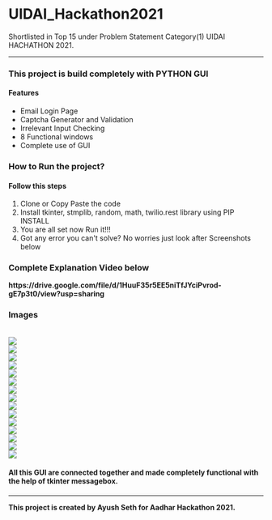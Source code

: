 # UIDAI_Hackathon2021

Shortlisted in Top 15 under Problem Statement Category(1) UIDAI HACHATHON 2021.
<hr>

<h3>This project is build completely with PYTHON GUI</h3>

<h4>Features</h4>
<ul>
  <li>Email Login Page</li>
  <li>Captcha Generator and Validation</li>
  <li>Irrelevant Input Checking</li>
  <li>8 Functional windows</li>
  <li>Complete use of GUI</li>
</ul>

<h3>How to Run the project?</h3>
<h4>Follow this steps</h4>
<ol>
  <li>Clone or Copy Paste the code</li>
  <li>Install tkinter, stmplib, random, math, twilio.rest library using PIP INSTALL</li>
  <li>You are all set now Run it!!!</li>
  <li>Got any error you can't solve? No worries just look after Screenshots below</li>
</ol>
<h3>Complete Explanation Video below</h3>
<strong>https://drive.google.com/file/d/1HuuF35r5EE5niTfJYciPvrod-gE7p3t0/view?usp=sharing</strong>
<br>

<h3>Images</h3>
<br>
<img src="https://user-images.githubusercontent.com/92884361/175784635-61514749-ed0a-4d1b-90c3-30307458ff66.png" /><br>
<img src="https://user-images.githubusercontent.com/92884361/175784610-47497ffa-c7e3-4686-bda3-8a0dd95a6797.png" /><br>
<img src="https://user-images.githubusercontent.com/92884361/175784620-f167c323-6eea-43a3-8a99-5870889d66e6.png" /><br>
<img src="https://user-images.githubusercontent.com/92884361/175784630-b336355c-e96b-4533-bfc2-10d68cd732ff.png" /><br>
<img src="https://user-images.githubusercontent.com/92884361/175784632-1bb42060-30f3-4cee-8b76-cb1c221024c8.png" /><br>
<img src="https://user-images.githubusercontent.com/92884361/175784615-2bbd996b-3c19-42e9-aca1-8a82e92a0cc5.png" /><br>
<img src="https://user-images.githubusercontent.com/92884361/175784628-5016b201-ee59-4605-a9b9-ee9923d644e2.png" /><br>
<img src="https://user-images.githubusercontent.com/92884361/175784637-2d7a3eb6-b042-4f18-9451-3a360f225549.png" /><br>
<img src="https://user-images.githubusercontent.com/92884361/175784625-40f16a4b-5ad3-490d-acbd-279c0c1d52d7.png" /><br>
<img src="https://user-images.githubusercontent.com/92884361/175784619-0ce7e7a1-bd42-4f9c-b1de-98f7e5848ec8.png" /><br>
<img src="https://user-images.githubusercontent.com/92884361/175784627-5335f639-dbdf-4fd0-b314-03e4be3f774c.png" /><br>
<img src="https://user-images.githubusercontent.com/92884361/175784633-2b3aeefa-8529-4470-9008-d870442ce882.png" /><br>
<img src="https://user-images.githubusercontent.com/92884361/175784623-122d4422-d720-4677-a4a1-98af8666348a.png" /><br>
<img src="https://user-images.githubusercontent.com/92884361/175784621-8b10bad3-fd82-42bb-a762-1f4fb69cc099.png" /><br>
<img src="https://user-images.githubusercontent.com/92884361/175784638-da9fb582-f945-424d-bd14-520c0b534a44.png" /><br>
<h4>All this GUI are connected together and made completely functional with the help of tkinter messagebox.<h4/>
<hr>

This project is created by Ayush Seth for Aadhar Hackathon 2021.
